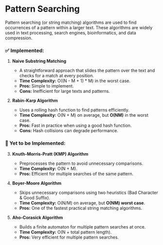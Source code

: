 # Pattern Searching

Pattern searching (or string matching) algorithms are used to find occurrences of a pattern within a larger text. These algorithms are widely used in text processing, search engines, bioinformatics, and data compression.

### ✅ Implemented:
1. **Naive Substring Matching**  
   - A straightforward approach that slides the pattern over the text and checks for a match at every position.  
   - **Time Complexity:** O((N - M + 1) * M) in the worst case.  
   - **Pros:** Simple to implement.  
   - **Cons:** Inefficient for large texts and patterns.

2. **Rabin-Karp Algorithm**  
   - Uses a rolling hash function to find patterns efficiently.  
   - **Time Complexity:** O(N + M) on average, but **O(NM)** in the worst case.  
   - **Pros:** Fast in practice when using a good hash function.  
   - **Cons:** Hash collisions can degrade performance.

### 🚧 Yet to be Implemented:
3. **Knuth-Morris-Pratt (KMP) Algorithm**  
   - Preprocesses the pattern to avoid unnecessary comparisons.  
   - **Time Complexity:** O(N + M).  
   - **Pros:** Efficient for multiple searches of the same pattern.  

4. **Boyer-Moore Algorithm**  
   - Skips unnecessary comparisons using two heuristics (Bad Character & Good Suffix).  
   - **Time Complexity:** O(N/M) on average, but **O(NM) worst case**.  
   - **Pros:** One of the fastest practical string matching algorithms.  

5. **Aho-Corasick Algorithm**  
   - Builds a finite automaton for multiple pattern searches at once.  
   - **Time Complexity:** O(N + total pattern length).  
   - **Pros:** Very efficient for multiple pattern searches.  
